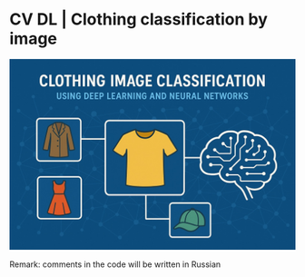 # CV DL | Сlothing classification by image

<p align="center">
  <img src="image_to_report\clo.jpg" width="600">
</p>

Remark: comments in the code will be written in Russian
